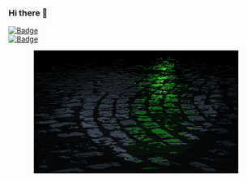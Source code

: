 ### Hi there 👋
[![Badge](https://untitled-1evp3k9h90bv.runkit.sh/)](https://git.io/gradientbadge)  
[![Badge](https://v3-46tskawgf7dp.runkit.sh/)](https://git.io/gradientbadge)

<p align="center"><img style="width: 80%" src="./assets/github-display.gif" alt="profile display gif" />
</p>




<!--
**1024-m/1024-m** is a ✨ _special_ ✨ repository because its `README.md` (this file) appears on your GitHub profile.

Here are some ideas to get you started:

- 🔭 I’m currently working on ...
- 🌱 I’m currently learning ...
- 👯 I’m looking to collaborate on ...
- 🤔 I’m looking for help with ...
- 💬 Ask me about ...
- 📫 How to reach me: ...
- 😄 Pronouns: ...
- ⚡ Fun fact: ...
-->

